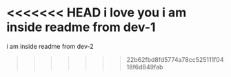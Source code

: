 <<<<<<< HEAD
i love you
i am inside readme from dev-1
=======
i am inside readme from dev-2
>>>>>>> 22b62fbd8fd5774a78cc525111f0418f6d849fab
